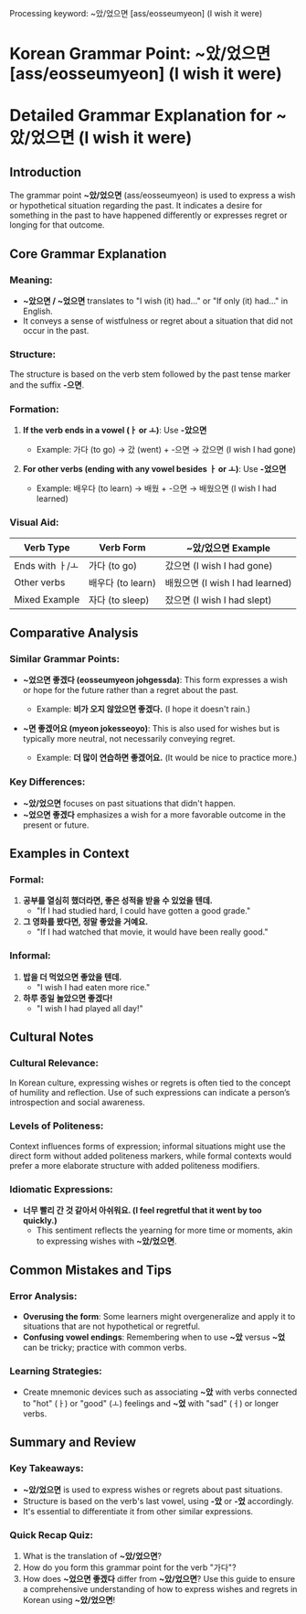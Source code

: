 Processing keyword: ~았/었으면 [ass/eosseumyeon] (I wish it were)
# Korean Grammar Point: ~았/었으면 [ass/eosseumyeon] (I wish it were)
# Detailed Grammar Explanation for ~았/었으면 (I wish it were)
## Introduction
The grammar point **~았/었으면** (ass/eosseumyeon) is used to express a wish or hypothetical situation regarding the past. It indicates a desire for something in the past to have happened differently or expresses regret or longing for that outcome.
## Core Grammar Explanation
### Meaning:
- **~았으면 / ~었으면** translates to "I wish (it) had..." or "If only (it) had..." in English.
- It conveys a sense of wistfulness or regret about a situation that did not occur in the past.
### Structure:
The structure is based on the verb stem followed by the past tense marker and the suffix **-으면**.
### Formation:
1. **If the verb ends in a vowel (ㅏ or ㅗ)**: Use **-았으면**
   - Example: 가다 (to go) → 갔 (went) + -으면 → 갔으면 (I wish I had gone)
   
2. **For other verbs (ending with any vowel besides ㅏ or ㅗ)**: Use **-었으면**
   - Example: 배우다 (to learn) → 배웠 + -으면 → 배웠으면 (I wish I had learned)
### Visual Aid:
| Verb Type        | Verb Form    | ~았/었으면 Example |
|-------------------|--------------|---------------------|
| Ends with ㅏ/ㅗ   | 가다 (to go) | 갔으면 (I wish I had gone) |
| Other verbs       | 배우다 (to learn) | 배웠으면 (I wish I had learned) |
| Mixed Example     | 자다 (to sleep) | 잤으면 (I wish I had slept) |
## Comparative Analysis
### Similar Grammar Points:
- **~었으면 좋겠다 (eosseumyeon johgessda)**: This form expresses a wish or hope for the future rather than a regret about the past. 
  - Example: **비가 오지 않았으면 좋겠다.** (I hope it doesn't rain.)
  
- **~면 좋겠어요 (myeon jokesseoyo)**: This is also used for wishes but is typically more neutral, not necessarily conveying regret.
  - Example: **더 많이 연습하면 좋겠어요.** (It would be nice to practice more.)
### Key Differences:
- **~았/었으면** focuses on past situations that didn't happen.
- **~었으면 좋겠다** emphasizes a wish for a more favorable outcome in the present or future.
## Examples in Context
### Formal:
1. **공부를 열심히 했더라면, 좋은 성적을 받을 수 있었을 텐데.**
   - "If I had studied hard, I could have gotten a good grade."
2. **그 영화를 봤다면, 정말 좋았을 거예요.**
   - "If I had watched that movie, it would have been really good."
### Informal:
1. **밥을 더 먹었으면 좋았을 텐데.**
   - "I wish I had eaten more rice."
2. **하루 종일 놀았으면 좋겠다!**
   - "I wish I had played all day!"
## Cultural Notes
### Cultural Relevance:
In Korean culture, expressing wishes or regrets is often tied to the concept of humility and reflection. Use of such expressions can indicate a person’s introspection and social awareness.
### Levels of Politeness:
Context influences forms of expression; informal situations might use the direct form without added politeness markers, while formal contexts would prefer a more elaborate structure with added politeness modifiers.
### Idiomatic Expressions:
- **너무 빨리 간 것 같아서 아쉬워요. (I feel regretful that it went by too quickly.)** 
  - This sentiment reflects the yearning for more time or moments, akin to expressing wishes with **~았/었으면**.
## Common Mistakes and Tips
### Error Analysis:
- **Overusing the form**: Some learners might overgeneralize and apply it to situations that are not hypothetical or regretful.
- **Confusing vowel endings**: Remembering when to use **~았** versus **~었** can be tricky; practice with common verbs.
### Learning Strategies:
- Create mnemonic devices such as associating **~았** with verbs connected to "hot" (ㅏ) or "good" (ㅗ) feelings and **~었** with "sad" (ㅓ) or longer verbs.
## Summary and Review
### Key Takeaways:
- **~았/었으면** is used to express wishes or regrets about past situations.
- Structure is based on the verb's last vowel, using **-았** or **-었** accordingly.
- It's essential to differentiate it from other similar expressions.
### Quick Recap Quiz:
1. What is the translation of **~았/었으면**?
2. How do you form this grammar point for the verb "가다"?
3. How does **~었으면 좋겠다** differ from **~았/었으면**?
Use this guide to ensure a comprehensive understanding of how to express wishes and regrets in Korean using **~았/었으면**!
